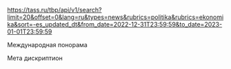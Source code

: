 https://tass.ru/tbp/api/v1/search?limit=20&offset=0&lang=ru&types=news&rubrics=politika&rubrics=ekonomika&sort=-es_updated_dt&from_date=2022-12-31T23:59:59&to_date=2023-01-01T23:59:59


Международная понорама 

Мета дискриптион
